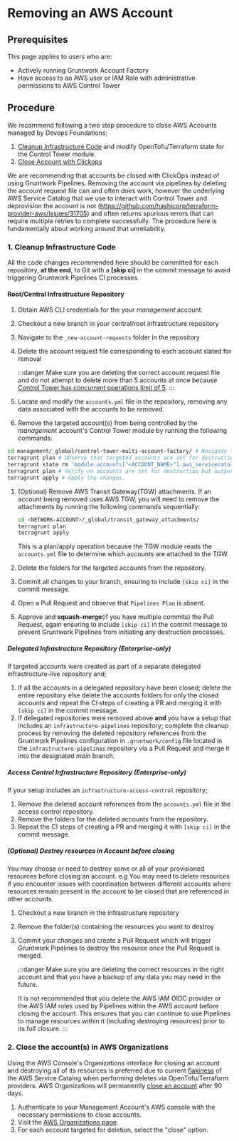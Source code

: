 # Removing an AWS Account

## Prerequisites

This page applies to users who are:
- Actively running Gruntwork Account Factory
- Have access to an AWS user or IAM Role with administrative permissions to AWS Control Tower

## Procedure

We recommend following a two step procedure to close AWS Accounts managed by Devops Foundations:

1. [Cleanup Infrastructure Code](#1-cleanup-infrastructure-code) and modify OpenTofu/Terraform state for the Control Tower module.
1. [Close Account with Clickops](#2-close-the-accounts-in-aws-organizations)

We are recommending that accounts be closed with ClickOps instead of using Gruntwork Pipelines. Removing the account via pipelines by deleting the account request file can and often does work, however the underlying AWS Service Catalog that we use to interact with Control Tower and deprovision the account is not (https://github.com/hashicorp/terraform-provider-aws/issues/31705) and often returns spurious errors that can require multiple retries to complete successfully. The procedure here is fundamentally about working around that unreliability.

### 1. Cleanup Infrastructure Code

All the code changes recommended here should be committed for each repository, **at the end**, to Git with a **[skip ci]** in the commit message to avoid triggering Gruntwork Pipelines CI processes.


#### Root/Central Infrastructure Repository

1. Obtain AWS CLI credentials for the your *management* account.
1. Checkout a new branch in your central/root infrastructure repository
1. Navigate to the `_new-account-requests` folder in the repository
1. Delete the account request file corresponding to each account slated for removal

    :::danger
    Make sure you are deleting the correct account request file and do not attempt to delete more than 5 accounts at once because [Control Tower has concurrent operations limit of 5](https://github.com/gruntwork-io/terraform-aws-control-tower/tree/main/modules/landingzone/control-tower-account-factory#resourceinuseexception).
    :::

1. Locate and modify the `accounts.yml` file in the repository, removing any data associated with the accounts to be removed.
1. Remove the targeted account(s) from being controlled by the *management* account's Control Tower module by running the following commands:

  ```bash
  cd management/_global/control-tower-multi-account-factory/ # Navigate to the Control Tower module directory
  terragrunt plan # Observe that targeted accounts are set for destruction
  terragrunt state rm 'module.accounts["<ACCOUNT_NAME>"].aws_servicecatalog_provisioned_product.control_tower_factory' # Optionally, use 'rm -dry-run' to preview the removal.
  terragrunt plan # Verify no accounts are set for destruction but outputs are updated
  terragrunt apply # Apply the changes.
  ```
1. (Optional) Remove AWS Transit Gateway(TGW) attachments. If an account being removed uses AWS TGW, you will need to remove the attachments by running the following commands sequentially:

    ```bash
    cd <NETWORK-ACCOUNT>/_global/transit_gateway_attachments/
    terragrunt plan
    terragrunt apply
    ```

    This is a plan/apply operation because the TGW module reads the `accounts.yml` file to determine which accounts are attached to the TGW.

1. Delete the folders for the targeted accounts from the repository.
1. Commit all changes to your branch, ensuring to include `[skip ci]` in the commit message.
1. Open a Pull Request and observe that `Pipelines Plan` is absent.
1. Approve and **squash-merge**(if you have multiple commits) the Pull Request, again ensuring to include `[skip ci]` in the commit message to prevent Gruntwork Pipelines from initiating any destruction processes.

##### Delegated Infrastructure Repository (Enterprise-only)

If targeted accounts were created as part of a separate delegated infrastructure-live repository and;

1. If all the accounts in a delegated repository have been closed; delete the entire repository else delete the accounts folders for only the closed accounts and repeat the CI steps of creating a PR and merging it with `[skip ci]` in the commit message.
2. If delegated repositories were removed above **and** you have a setup that includes an `infrastructure-pipelines` repository; complete the cleanup process by removing the deleted repository references from the Gruntwork Pipelines configuration in `.gruntwork/config` file located in the `infrastructure-pipelines` repository via a Pull Request and merge it into the designated *main* branch.

##### Access Control Infrastructure Repository (Enterprise-only)

If your setup includes an `infrastructure-access-control` repository;

1. Remove the deleted account references from the `accounts.yml` file in the access control repository.
2. Remove the folders for the deleted accounts from the repository.
3. Repeat the CI steps of creating a PR and merging it with `[skip ci]` in the commit message.

##### (Optional) Destroy resources in Account before closing

You may choose or need to destroy some or all of your provisioned resources before closing an account. e.g You may need to delete resources if you encounter issues with coordination between different accounts where resources remain present in the account to be closed that are referenced in other accounts.

1. Checkout a new branch in the infrastructure repository
1. Remove the folder(s) containing the resources you want to destroy
1. Commit your changes and create a Pull Request which will trigger Gruntwork Pipelines to destroy the resource once the Pull Request is merged.

    :::danger
    Make sure you are deleting the correct resources in the right account and that you have a backup of any data you may need in the future.

    It is not recommended that you delete the AWS IAM OIDC provider or the AWS IAM roles used by Pipelines within the AWS account before closing the account. This ensures that you can continue to use Pipelines to manage resources within it (including destroying resources) prior to its full closure.
    :::

### 2. Close the account(s) in AWS Organizations

Using the AWS Console's Organizations interface for closing an account and destroying all of its resources is preferred due to current [flakiness](https://github.com/hashicorp/terraform-provider-aws/issues/31705) of the AWS Service Catalog when performing deletes via OpenTofu/Terraform providers. AWS Organizations will permanently [close an account](https://docs.aws.amazon.com/accounts/latest/reference/manage-acct-closing.html) after 90 days.

1. Authenticate to your Management Account's AWS console with the necessary permissions to close accounts.
2. Visit the [AWS Organizations page](https://console.aws.amazon.com/organizations).
3. For each account targeted for deletion, select the "close" option.
